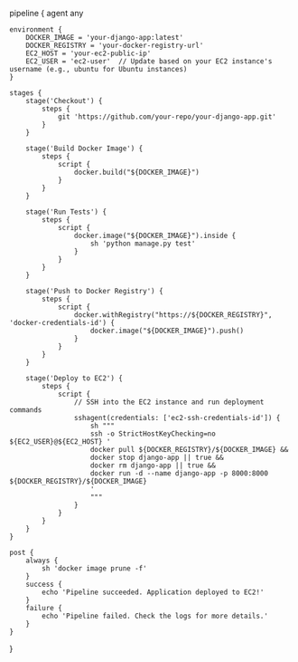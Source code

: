 pipeline {
    agent any

    environment {
        DOCKER_IMAGE = 'your-django-app:latest'
        DOCKER_REGISTRY = 'your-docker-registry-url'
        EC2_HOST = 'your-ec2-public-ip'
        EC2_USER = 'ec2-user'  // Update based on your EC2 instance's username (e.g., ubuntu for Ubuntu instances)
    }

    stages {
        stage('Checkout') {
            steps {
                git 'https://github.com/your-repo/your-django-app.git'
            }
        }

        stage('Build Docker Image') {
            steps {
                script {
                    docker.build("${DOCKER_IMAGE}")
                }
            }
        }

        stage('Run Tests') {
            steps {
                script {
                    docker.image("${DOCKER_IMAGE}").inside {
                        sh 'python manage.py test'
                    }
                }
            }
        }

        stage('Push to Docker Registry') {
            steps {
                script {
                    docker.withRegistry("https://${DOCKER_REGISTRY}", 'docker-credentials-id') {
                        docker.image("${DOCKER_IMAGE}").push()
                    }
                }
            }
        }

        stage('Deploy to EC2') {
            steps {
                script {
                    // SSH into the EC2 instance and run deployment commands
                    sshagent(credentials: ['ec2-ssh-credentials-id']) {
                        sh """
                        ssh -o StrictHostKeyChecking=no ${EC2_USER}@${EC2_HOST} '
                        docker pull ${DOCKER_REGISTRY}/${DOCKER_IMAGE} &&
                        docker stop django-app || true &&
                        docker rm django-app || true &&
                        docker run -d --name django-app -p 8000:8000 ${DOCKER_REGISTRY}/${DOCKER_IMAGE}
                        '
                        """
                    }
                }
            }
        }
    }

    post {
        always {
            sh 'docker image prune -f'
        }
        success {
            echo 'Pipeline succeeded. Application deployed to EC2!'
        }
        failure {
            echo 'Pipeline failed. Check the logs for more details.'
        }
    }
}
